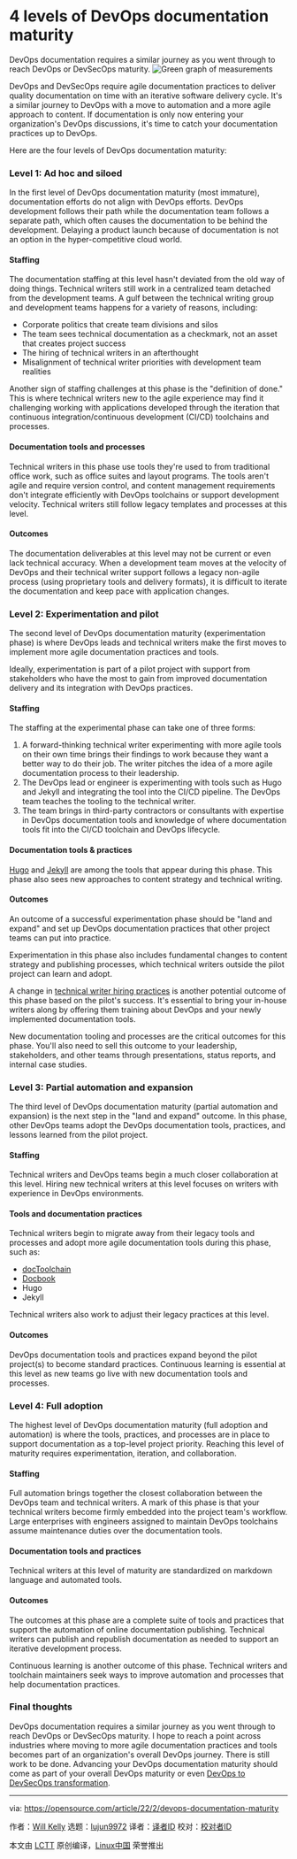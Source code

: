 [#]: subject: "4 levels of DevOps documentation maturity"
[#]: via: "https://opensource.com/article/22/2/devops-documentation-maturity"
[#]: author: "Will Kelly https://opensource.com/users/willkelly"
[#]: collector: "lujun9972"
[#]: translator: " "
[#]: reviewer: " "
[#]: publisher: " "
[#]: url: " "

4 levels of DevOps documentation maturity
======
DevOps documentation requires a similar journey as you went through to
reach DevOps or DevSecOps maturity.
![Green graph of measurements][1]

DevOps and DevSecOps require agile documentation practices to deliver quality documentation on time with an iterative software delivery cycle. It's a similar journey to DevOps with a move to automation and a more agile approach to content. If documentation is only now entering your organization's DevOps discussions, it's time to catch your documentation practices up to DevOps.

Here are the four levels of DevOps documentation maturity:

### Level 1: Ad hoc and siloed

In the first level of DevOps documentation maturity (most immature), documentation efforts do not align with DevOps efforts. DevOps development follows their path while the documentation team follows a separate path, which often causes the documentation to be behind the development. Delaying a product launch because of documentation is not an option in the hyper-competitive cloud world.

#### Staffing

The documentation staffing at this level hasn't deviated from the old way of doing things. Technical writers still work in a centralized team detached from the development teams. A gulf between the technical writing group and development teams happens for a variety of reasons, including:

  * Corporate politics that create team divisions and silos
  * The team sees technical documentation as a checkmark, not an asset that creates project success
  * The hiring of technical writers in an afterthought
  * Misalignment of technical writer priorities with development team realities



Another sign of staffing challenges at this phase is the "definition of done." This is where technical writers new to the agile experience may find it challenging working with applications developed through the iteration that continuous integration/continuous development (CI/CD) toolchains and processes.

#### Documentation tools and processes

Technical writers in this phase use tools they're used to from traditional office work, such as office suites and layout programs. The tools aren't agile and require version control, and content management requirements don't integrate efficiently with DevOps toolchains or support development velocity. Technical writers still follow legacy templates and processes at this level.

#### Outcomes

The documentation deliverables at this level may not be current or even lack technical accuracy. When a development team moves at the velocity of DevOps and their technical writer support follows a legacy non-agile process (using proprietary tools and delivery formats), it is difficult to iterate the documentation and keep pace with application changes.

### Level 2: Experimentation and pilot

The second level of DevOps documentation maturity (experimentation phase) is where DevOps leads and technical writers make the first moves to implement more agile documentation practices and tools.

Ideally, experimentation is part of a pilot project with support from stakeholders who have the most to gain from improved documentation delivery and its integration with DevOps practices.

#### Staffing

The staffing at the experimental phase can take one of three forms:

  1. A forward-thinking technical writer experimenting with more agile tools on their own time brings their findings to work because they want a better way to do their job. The writer pitches the idea of a more agile documentation process to their leadership.
  2. The DevOps lead or engineer is experimenting with tools such as Hugo and Jekyll and integrating the tool into the CI/CD pipeline. The DevOps team teaches the tooling to the technical writer.
  3. The team brings in third-party contractors or consultants with expertise in DevOps documentation tools and knowledge of where documentation tools fit into the CI/CD toolchain and DevOps lifecycle.



#### Documentation tools &amp; practices

[Hugo][2] and [Jekyll][3] are among the tools that appear during this phase. This phase also sees new approaches to content strategy and technical writing.

#### Outcomes

An outcome of a successful experimentation phase should be "land and expand" and set up DevOps documentation practices that other project teams can put into practice.

Experimentation in this phase also includes fundamental changes to content strategy and publishing processes, which technical writers outside the pilot project can learn and adopt.

A change in [technical writer hiring practices][4] is another potential outcome of this phase based on the pilot's success. It's essential to bring your in-house writers along by offering them training about DevOps and your newly implemented documentation tools.

New documentation tooling and processes are the critical outcomes for this phase. You'll also need to sell this outcome to your leadership, stakeholders, and other teams through presentations, status reports, and internal case studies.

### Level 3: Partial automation and expansion

The third level of DevOps documentation maturity (partial automation and expansion) is the next step in the "land and expand" outcome. In this phase, other DevOps teams adopt the DevOps documentation tools, practices, and lessons learned from the pilot project.

#### Staffing

Technical writers and DevOps teams begin a much closer collaboration at this level. Hiring new technical writers at this level focuses on writers with experience in DevOps environments.

#### Tools and documentation practices

Technical writers begin to migrate away from their legacy tools and processes and adopt more agile documentation tools during this phase, such as:

  * [docToolchain][5]
  * [Docbook][6]
  * Hugo
  * Jekyll



Technical writers also work to adjust their legacy practices at this level.

#### Outcomes

DevOps documentation tools and practices expand beyond the pilot project(s) to become standard practices. Continuous learning is essential at this level as new teams go live with new documentation tools and processes.

### Level 4: Full adoption

The highest level of DevOps documentation maturity (full adoption and automation) is where the tools, practices, and processes are in place to support documentation as a top-level project priority. Reaching this level of maturity requires experimentation, iteration, and collaboration.

#### Staffing

Full automation brings together the closest collaboration between the DevOps team and technical writers. A mark of this phase is that your technical writers become firmly embedded into the project team's workflow. Large enterprises with engineers assigned to maintain DevOps toolchains assume maintenance duties over the documentation tools.

#### Documentation tools and practices

Technical writers at this level of maturity are standardized on markdown language and automated tools.

#### Outcomes

The outcomes at this phase are a complete suite of tools and practices that support the automation of online documentation publishing. Technical writers can publish and republish documentation as needed to support an iterative development process.

Continuous learning is another outcome of this phase. Technical writers and toolchain maintainers seek ways to improve automation and processes that help documentation practices.

### Final thoughts

DevOps documentation requires a similar journey as you went through to reach DevOps or DevSecOps maturity. I hope to reach a point across industries where moving to more agile documentation practices and tools becomes part of an organization's overall DevOps journey. There is still work to be done. Advancing your DevOps documentation maturity should come as part of your overall DevOps maturity or even [DevOps to DevSecOps transformation][7].

--------------------------------------------------------------------------------

via: https://opensource.com/article/22/2/devops-documentation-maturity

作者：[Will Kelly][a]
选题：[lujun9972][b]
译者：[译者ID](https://github.com/译者ID)
校对：[校对者ID](https://github.com/校对者ID)

本文由 [LCTT](https://github.com/LCTT/TranslateProject) 原创编译，[Linux中国](https://linux.cn/) 荣誉推出

[a]: https://opensource.com/users/willkelly
[b]: https://github.com/lujun9972
[1]: https://opensource.com/sites/default/files/styles/image-full-size/public/lead-images/metrics_lead-steps-measure.png?itok=DG7rFZPk (Green graph of measurements)
[2]: https://opensource.com/article/18/3/start-blog-30-minutes-hugo
[3]: https://opensource.com/article/17/4/getting-started-jekyll
[4]: https://opensource.com/article/19/11/hiring-technical-writers-devops
[5]: http://doctoolchain.org/
[6]: https://opensource.com/article/17/9/docbook
[7]: https://opensource.com/article/21/10/devops-to-devsecops

